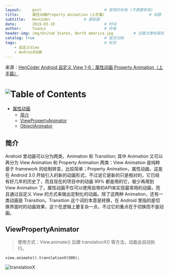 ```yaml
---
layout:     post                            # 使用的布局 (不需要修改)
title:      属性动画Property Animation（上手篇）                   # 标题
subtitle:   HenCoder               # 副标题
date:       2019-03-10                      # 时间
author:     YuanLe                          # 作者
header-img: img/United States, North America.jpg         # 这篇文章标题背景图片
catalog: true                               # 是否归档
tags:                                       # 标签
    - 自定义View
    - Android动画
---
```


来源：[HenCoder Android 自定义 View 1-6：属性动画 Property Animation（上手篇）](https://hencoder.com/ui-1-6/)

# ![Table of Contents](https://itx-man.github.io/img/toc.png)

<!-- vim-markdown-toc GFM -->

* [属性动画](#属性动画)
    * [简介](#简介)
    * [ViewPropertyAnimator](#ViewPropertyAnimator)
    * [ObjectAnimator](#ObjectAnimator)

<!-- vim-markdown-toc -->

## 简介
Android 里动画可以分为两类，Animation 和 Transition; 其中 Animation 又可以再分为 View Animation 和 Property Animation 两类：View Animation 是纯粹基于 framework 的绘制转变，比较简单；Property Animation，属性动画，这是在 Android 3.0 开始引入的新的动画形式，不过说它是新的只是相对的，它已经有好几年的历史了，而且现在的项目中的动画 99% 都是用的它，极少再用到 View Animation 了。属性动画不仅可以使用自带的API来实现最常用的动画，而且通过自定义 View 的方式来做出定制化的动画。除了这两种 Animation，还有一类动画是 Transition。Transition 这个词的本意是转换，在 Android 里指的是切换界面时的动画效果，这个在逻辑上要复杂一点，不过它的重点在于切换而不是动画。

## ViewPropertyAnimator

> 使用方式：View.animate() 后跟 translationX() 等方法，动画会自动执行。

```
view.animate().translationX(500);
```
![translationX](https://itx-man.github.io/img/source/ViewPropertyAnimatorTranslationX.gif)
